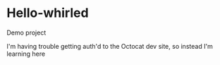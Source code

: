 # Hello-whirled
Demo project

I'm having trouble getting auth'd to the Octocat dev site, so instead I'm learning here
